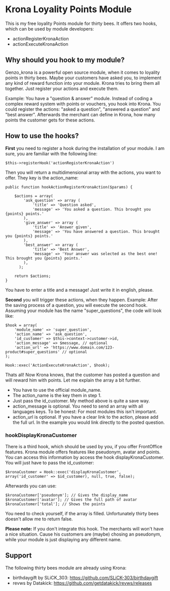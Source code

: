 # Krona Loyality Points Module
This is my free loyality Points module for thirty bees. It offers two hooks, which can be used by module developers:

 - actionRegisterKronaAction
 - actionExecuteKronaAction

## Why should you hook to my module?
Genzo_krona is a powerful open source module, when it comes to loyality points in thirty bees. Maybe your customers have asked you, to implement any kind of reward function into your module. Krona tries to bring them all together. Just register your actions and execute them.

Example: You have a "question & answer" module. Instead of coding a complex reward system with points or vouchers, you hook into Krona. You could register the actions: "asked a question", "answered a question" and "best answer". Afterwards the merchant can define in Krona, how many points the customer gets for these actions.

## How to use the hooks?
**First** you need to register a hook during the installation of your module. I am sure, you are familiar with the following line:

    $this->registerHook('actionRegisterKronaAction')
Then you will return a multidimensional array with the actions, you want to offer. They key is the action_name:

    public function hookActionRegisterKronaAction($params) {  
  
	    $actions = array(  
	        'ask_question' => array (
	            'title' => 'Question asked',
	            'message' => 'You asked a question. This brought you {points} points.'
	        ),
	        'give_answer' => array (
	            'title' => 'Answer given',
	            'message' => 'You have answered a question. This brought you {points} points.'
	        ),    
	        'best_answer' => array (
	            'title' => 'Best Answer',
	            'message' => 'Your answer was selected as the best one! This brought you {points} points.'
	        ),
		  );
	 
	    return $actions;  
	}
	
You have to enter a title and a message! Just write it in english, please.

**Second**  you will trigger these actions, when they happen. Example: After the saving process of a question, you will execute the second hook. Assuming your module has the name "super_questions", the code will look like:

    $hook = array(  
	    'module_name' => 'super_question',  
	    'action_name' => 'ask_question',  
	    'id_customer' => $this->context->customer->id,  
	    'action_message' => $message, // optional
	    'action_url' => 'https://www.domain.com/123-product#super_questions' // optional  
	);  
  
	Hook::exec('ActionExecuteKronaAction', $hook);

Thats all! Now Krona knows, that the customer has posted a question and will reward him with points. Let me explain the array a bit further. 

 - You have to use the official module_name.
 - The action_name is the key them in step 1. 
 - Just pass the id_customer. My method above is quite a save way.
 - action_message is optional. You need to send an array with all languages keys. To be honest: For most modules this isn't important.
 - action_url is optional. If you have a clear link to the action, please add the full url. In the example you would link directly to the posted question.

### hookDisplayKronaCustomer
There is a third hook, which should be used by you, if you offer FrontOffice features. Krona module offers features like pseudonym, avatar and points. You can access this information by access the hook displayKronaCustomer. You will just have to pass the id_customer:

    $kronaCustomer = Hook::exec('displayKronaCustomer', array('id_customer' => $id_customer), null, true, false);

Afterwards you can use:
    
    $kronaCustomer['pseudonym']; // Gives the display_name
    $kronaCustomer['avatar']; // Gives the full path of avatar
    $kronaCustomer['total']; // Shows the points
    
You need to check yourself, if the array is filled. Unfortunately thirty bees doesn't allow me to return false.

**Please note:** If you don't integrate this hook. The merchants will won't have a nice situation. Cause his customers are (maybe) chosing an pseudonym, while your module is just displaying any different name.

## Support
The following thirty bees module are already using Krona:

- birthdaygift by SLiCK_303: https://github.com/SLiCK-303/birthdaygift
- revws by Datakick: https://github.com/getdatakick/revws/releases
